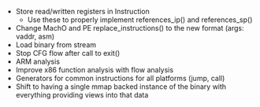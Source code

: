 * Store read/written registers in Instruction
    * Use these to properly implement references_ip() and references_sp()
* Change MachO and PE replace_instructions() to the new format (args: vaddr, asm)
* Load binary from stream
* Stop CFG flow after call to exit()
* ARM analysis
* Improve x86 function analysis with flow analysis
* Generators for common instructions for all platforms (jump, call)
* Shift to having a single mmap backed instance of the binary with everything providing views into that data
